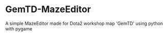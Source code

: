 # GemTD-MazeEditor
A simple MazeEditor made for Dota2 workshop map 'GemTD' using python with pygame
